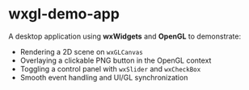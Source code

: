 # wxgl-demo-app

A desktop application using **wxWidgets** and **OpenGL** to demonstrate:
- Rendering a 2D scene on `wxGLCanvas`
- Overlaying a clickable PNG button in the OpenGL context
- Toggling a control panel with `wxSlider` and `wxCheckBox`
- Smooth event handling and UI/GL synchronization
